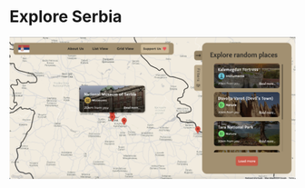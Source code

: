 # Explore Serbia
![Explore Serbia](https://github.com/PavleDev21/Explore-Serbia/blob/[main]/presentation_image.png?raw=true)
